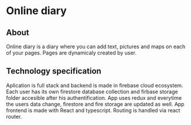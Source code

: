 # Online diary 

## About
Online diary is a diary where you can add text, pictures and maps on each of your pages. Pages are dynamicaly created by user.  


## Technology specification
Aplication is full stack and backend is made in firebase cloud ecosystem. Each user has its own firestore database collection and firbase storage folder
accesible after his authentification. App uses redux and everytime the users data change, firestore and fire storage are updated as well.
App frontend is made with React and typescript. Routing is handled via react router. 
